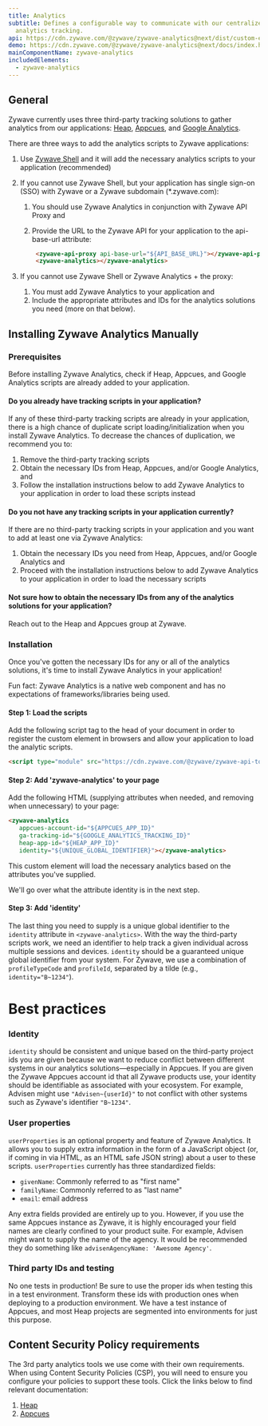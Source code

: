 ```yaml
---
title: Analytics
subtitle: Defines a configurable way to communicate with our centralized
  analytics tracking.
api: https://cdn.zywave.com/@zywave/zywave-analytics@next/dist/custom-elements.json
demo: https://cdn.zywave.com/@zywave/zywave-analytics@next/docs/index.html
mainComponentName: zywave-analytics
includedElements:
  - zywave-analytics
---
```

## General

Zywave currently uses three third-party tracking solutions to gather analytics from our applications: [Heap](https://heap.io/), [Appcues](https://www.appcues.com/), and [Google Analytics](https://analytics.google.com).

There are three ways to add the analytics scripts to Zywave applications:

1. Use [Zywave Shell](https://booster.zywave.dev/application-framework/components/shell/) and it will add the necessary analytics scripts to your application (recommended)
2. If you cannot use Zywave Shell, but your application has single sign-on (SSO) with Zywave or a Zywave subdomain (*.zywave.com):

   1. You should use Zywave Analytics in conjunction with Zywave API Proxy and
   2. Provide the URL to the Zywave API for your application to the api-base-url attribute: 

      ```html
       <zywave-api-proxy api-base-url="${API_BASE_URL}"></zywave-api-proxy>
       <zywave-analytics></zywave-analytics>
      ```
3. If you cannot use Zywave Shell or Zywave Analytics + the proxy:

   1. You must add Zywave Analytics to your application and
   2. Include the appropriate attributes and IDs for the analytics solutions you need (more on that below).

## Installing Zywave Analytics Manually

### Prerequisites

Before installing Zywave Analytics, check if Heap, Appcues, and Google Analytics scripts are already added to your application.

#### Do you already have tracking scripts in your application?

If any of these third-party tracking scripts are already in your application, there is a high chance of duplicate script loading/initialization when you install Zywave Analytics. To decrease the chances of duplication, we recommend you to:

1. Remove the third-party tracking scripts
2. Obtain the necessary IDs from Heap, Appcues, and/or Google Analytics, and
3. Follow the installation instructions below to add Zywave Analytics to your application in order to load these scripts instead

#### Do you not have any tracking scripts in your application currently?

If there are no third-party tracking scripts in your application and you want to add at least one via Zywave Analytics:

1. Obtain the necessary IDs you need from Heap, Appcues, and/or Google Analytics and
2. Proceed with the installation instructions below to add Zywave Analytics to your application in order to load the necessary scripts

#### Not sure how to obtain the necessary IDs from any of the analytics solutions for your application?

Reach out to the Heap and Appcues group at Zywave.

### Installation

Once you've gotten the necessary IDs for any or all of the analytics solutions, it's time to install Zywave Analytics in your application!

Fun fact: Zywave Analytics is a native web component and has no expectations of frameworks/libraries being used.

#### Step 1: Load the scripts

Add the following script tag to the head of your document in order to register the custom element <zywave-analytics> in browsers and allow your application to load the analytic scripts.

```html
<script type="module" src="https://cdn.zywave.com/@zywave/zywave-api-toolkit-bundle@latest/dist/bundle.js"></script>
```

#### Step 2: Add 'zywave-analytics' to your page

Add the following HTML (supplying attributes when needed, and removing when unnecessary) to your page:

```html
<zywave-analytics 
   appcues-account-id="${APPCUES_APP_ID}" 
   ga-tracking-id="${GOOGLE_ANALYTICS_TRACKING_ID}" 
   heap-app-id="${HEAP_APP_ID}" 
   identity="${UNIQUE_GLOBAL_IDENTIFIER}"></zywave-analytics>
```

This custom element will load the necessary analytics based on the attributes you've supplied.

We'll go over what the attribute identity is in the next step.

#### Step 3: Add 'identity'

The last thing you need to supply is a unique global identifier to the `identity` attribute in `<zywave-analytics>`. With the way the third-party scripts work, we need an identifier to help track a given individual across multiple sessions and devices. `identity` should be a guaranteed unique global identifier from your system. For Zywave, we use a combination of `profileTypeCode` and `profileId`, separated by a tilde (e.g., `identity="B~1234"`).

# Best practices

### Identity

`identity` should be consistent and unique based on the third-party project ids you are given because we want to reduce conflict between different systems in our analytics solutions—especially in Appcues. If you are given the Zywave Appcues account id that all Zywave products use, your identity should be identifiable as associated with your ecosystem. For example, Advisen might use `"Advisen~{userId}"` to not conflict with other systems such as Zywave's identifier `"B~1234"`.

### User properties

`userProperties` is an optional property and feature of Zywave Analytics. It allows you to supply extra information in the form of a JavaScript object (or, if coming in via HTML, as an HTML safe JSON string) about a user to these scripts. `userProperties` currently has three standardized fields:

* `givenName`: Commonly referred to as "first name"
* `familyName`: Commonly referred to as "last name"
* `email`: email address

Any extra fields provided are entirely up to you. However, if you use the same Appcues instance as Zywave, it is highly encouraged your field names are clearly confined to your product suite. For example, Advisen might want to supply the name of the agency. It would be recommended they do something like `advisenAgencyName: 'Awesome Agency'`.

### Third party IDs and testing

No one tests in production! Be sure to use the proper ids when testing this in a test environment. Transform these ids with production ones when deploying to a production environment. We have a test instance of Appcues, and most Heap projects are segmented into environments for just this purpose.

## Content Security Policy requirements

The 3rd party analytics tools we use come with their own requirements. When using Content Security Policies (CSP), you will need to ensure you configure your policies to support these tools. Click the links below to find relevant documentation:

1. [Heap](https://developers.heap.io/docs/web#content-security-policy-csp)
2. [Appcues](https://docs.appcues.com/article/234-content-security-policies)